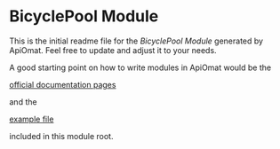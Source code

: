 # BicyclePool Module

This is the initial readme file for the *BicyclePool Module* generated by ApiOmat. 
Feel free to update and adjust it to your needs.

A good starting point on how to write modules in ApiOmat would be the 

[official documentation pages](https://docs.apiomat.com/34/Create-your-own.html) 

and the

[example file](snippets.md)

included in this module root.
